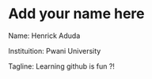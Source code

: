 # Add your name here

Name: Henrick Aduda

Instituition: Pwani University

Tagline: Learning github is fun ?!
